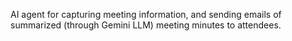 AI agent for capturing meeting information, and sending emails of summarized (through Gemini LLM) meeting minutes to attendees. 
